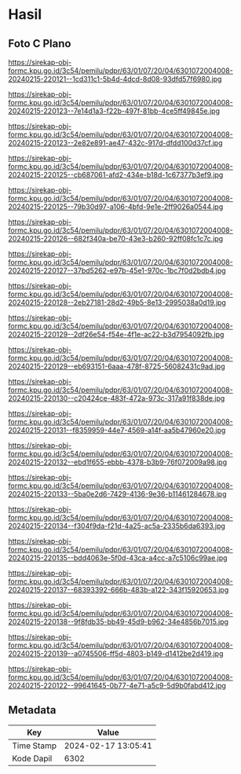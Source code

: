 # Hasil

## Foto C Plano

https://sirekap-obj-formc.kpu.go.id/3c54/pemilu/pdpr/63/01/07/20/04/6301072004008-20240215-220121--1cd311c1-5b4d-4dcd-8d08-93dfd57f6980.jpg

https://sirekap-obj-formc.kpu.go.id/3c54/pemilu/pdpr/63/01/07/20/04/6301072004008-20240215-220123--7e14d1a3-f22b-497f-81bb-4ce5ff49845e.jpg

https://sirekap-obj-formc.kpu.go.id/3c54/pemilu/pdpr/63/01/07/20/04/6301072004008-20240215-220123--2e82e891-ae47-432c-917d-dfdd100d37cf.jpg

https://sirekap-obj-formc.kpu.go.id/3c54/pemilu/pdpr/63/01/07/20/04/6301072004008-20240215-220125--cb687061-afd2-434e-b18d-1c67377b3ef9.jpg

https://sirekap-obj-formc.kpu.go.id/3c54/pemilu/pdpr/63/01/07/20/04/6301072004008-20240215-220125--79b30d97-a106-4bfd-9e1e-2ff9026a0544.jpg

https://sirekap-obj-formc.kpu.go.id/3c54/pemilu/pdpr/63/01/07/20/04/6301072004008-20240215-220126--682f340a-be70-43e3-b260-92ff08fc1c7c.jpg

https://sirekap-obj-formc.kpu.go.id/3c54/pemilu/pdpr/63/01/07/20/04/6301072004008-20240215-220127--37bd5262-e97b-45e1-970c-1bc7f0d2bdb4.jpg

https://sirekap-obj-formc.kpu.go.id/3c54/pemilu/pdpr/63/01/07/20/04/6301072004008-20240215-220128--2eb27181-28d2-49b5-8e13-2995038a0d19.jpg

https://sirekap-obj-formc.kpu.go.id/3c54/pemilu/pdpr/63/01/07/20/04/6301072004008-20240215-220129--2df26e54-f54e-4f1e-ac22-b3d7954092fb.jpg

https://sirekap-obj-formc.kpu.go.id/3c54/pemilu/pdpr/63/01/07/20/04/6301072004008-20240215-220129--eb693151-6aaa-478f-8725-56082431c9ad.jpg

https://sirekap-obj-formc.kpu.go.id/3c54/pemilu/pdpr/63/01/07/20/04/6301072004008-20240215-220130--c20424ce-483f-472a-973c-317a91f838de.jpg

https://sirekap-obj-formc.kpu.go.id/3c54/pemilu/pdpr/63/01/07/20/04/6301072004008-20240215-220131--f8359959-44e7-4569-a14f-aa5b47960e20.jpg

https://sirekap-obj-formc.kpu.go.id/3c54/pemilu/pdpr/63/01/07/20/04/6301072004008-20240215-220132--ebd1f655-ebbb-4378-b3b9-76f072009a98.jpg

https://sirekap-obj-formc.kpu.go.id/3c54/pemilu/pdpr/63/01/07/20/04/6301072004008-20240215-220133--5ba0e2d6-7429-4136-9e36-b11461284678.jpg

https://sirekap-obj-formc.kpu.go.id/3c54/pemilu/pdpr/63/01/07/20/04/6301072004008-20240215-220134--f304f9da-f21d-4a25-ac5a-2335b6da6393.jpg

https://sirekap-obj-formc.kpu.go.id/3c54/pemilu/pdpr/63/01/07/20/04/6301072004008-20240215-220135--bdd4063e-5f0d-43ca-a4cc-a7c5106c99ae.jpg

https://sirekap-obj-formc.kpu.go.id/3c54/pemilu/pdpr/63/01/07/20/04/6301072004008-20240215-220137--68393392-666b-483b-a122-343f15920653.jpg

https://sirekap-obj-formc.kpu.go.id/3c54/pemilu/pdpr/63/01/07/20/04/6301072004008-20240215-220138--9f8fdb35-bb49-45d9-b962-34e4856b7015.jpg

https://sirekap-obj-formc.kpu.go.id/3c54/pemilu/pdpr/63/01/07/20/04/6301072004008-20240215-220139--a0745506-ff5d-4803-b149-d1412be2d419.jpg

https://sirekap-obj-formc.kpu.go.id/3c54/pemilu/pdpr/63/01/07/20/04/6301072004008-20240215-220122--99641645-0b77-4e71-a5c9-5d9b0fabd412.jpg


## Metadata

| Key        | Value               |
| ---------- | ------------------- |
| Time Stamp | 2024-02-17 13:05:41 |
| Kode Dapil | 6302                |



